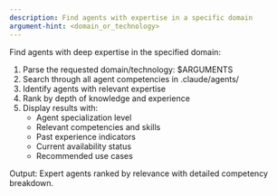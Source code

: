 ```yaml
---
description: Find agents with expertise in a specific domain
argument-hint: <domain_or_technology>
---
```


Find agents with deep expertise in the specified domain:

1. Parse the requested domain/technology: $ARGUMENTS
2. Search through all agent competencies in .claude/agents/
3. Identify agents with relevant expertise
4. Rank by depth of knowledge and experience
5. Display results with:
   - Agent specialization level
   - Relevant competencies and skills
   - Past experience indicators
   - Current availability status
   - Recommended use cases

Output: Expert agents ranked by relevance with detailed competency breakdown.